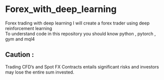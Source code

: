 # Forex_with_deep_learning
Forex trading with deep learning
I will create a forex trader using deep reinforcement learning <br />
To understand code in this repository you should know python , pytorch , gym and mql4 <br />
<h2>Caution :</h2>
Trading CFD’s and Spot FX Contracts entails significant risks and investors may lose the entire sum invested.

